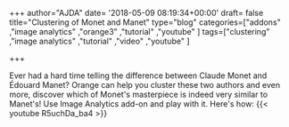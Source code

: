 +++
author="AJDA"
date= '2018-05-09 08:19:34+00:00'
draft= false
title="Clustering of Monet and Manet"
type="blog"
categories=["addons" ,"image analytics" ,"orange3" ,"tutorial" ,"youtube" ]
tags=["clustering" ,"image analytics" ,"tutorial" ,"video" ,"youtube" ]

+++

Ever had a hard time telling the difference between Claude Monet and Édouard Manet? Orange can help you cluster these two authors and even more, discover which of Monet's masterpiece is indeed very similar to Manet's! Use Image Analytics add-on and play with it. Here's how:
{{< youtube R5uchDa_ba4 >}}



